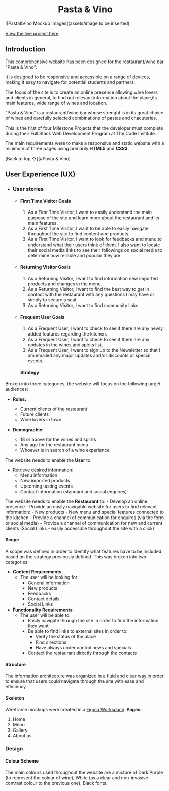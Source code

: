 <h1 align="center">Pasta & Vino</h1>

![Pasta&Vino Mockup Images](assets/image to be inserted)


[View the live project here](https://github.com/FrankN88/FrankN88-first_milestone_new)

## Introduction

This comprehensive website has been designed for the restaurant/wine bar "Pasta & Vino". 

It is designed to be responsive and accessible on a range of devices, making it easy to navigate for potential students and partners.

The focus of the site is to create an online presence allowing wine lovers and clients in general, to find out relevant information about the place,its main features, wide range of wines and location. 

"Pasta & Vino" is a restaurant/wine bar whose strenght is in its great choice of wines and carefully selected combinations of pastas and chacuteries.

This is the first of four Milestone Projects that the developer must complete during their Full Stack Web Development Program at The Code Institute. 

The main requirements were to make a responsive and static website with a minimum of three pages using primarily **HTML5** and **CSS3**.

[Back to top ⇧](#Pasta & Vino)

## User Experience (UX)

-   ### User stories

    -   #### First Time Visitor Goals

        1. As a First Time Visitor, I want to easily understand the main purpose of the site and learn more about the restaurant and its main features.
        2. As a First Time Visitor, I want to be able to easily navigate throughout the site to find content and products.
        3. As a First Time Visitor, I want to look for feedbacks and menu to understand what their users think of them. I also want to locate their social media links to see their followings on social media to determine how reliable and popular they are.

    -   #### Returning Visitor Goals

        1. As a Returning Visitor, I want to find information new imported products and changes in the menu.
        2. As a Returning Visitor, I want to find the best way to get in contact with the restaurant with any questions I may have or simply to secure a seat.
        3. As a Returning Visitor, I want to find community links.

    -   #### Frequent User Goals
        1. As a Frequent User, I want to check to see if there are any newly added features regarding the kitchen.
        2. As a Frequent User, I want to check to see if there are any updates in the wines and spirits list.
        3. As a Frequent User, I want to sign up to the Newsletter so that I am emailed any major updates and/or discounts or special events.

        #### Strategy
Broken into three categories, the website will focus on the following target audiences:
- **Roles:**
     - Current clients of the restaurant
     - Future clients
     - Wine lovers in town

- **Demographic:**
     - 18 or above for the wines and spirits
     - Any age for the restaurant menu
     - Whoever is in search of a wine experience

The website needs to enable the **User** to:
- Retrieve desired information:
     - Menu information
     - New imported products
     - Upcoming tasting events
     - Contact information (standard and social enquires)

The website needs to enable the **Restaurant** to:
     - Develop an online presence 
     - Provide an easily navigable website for users to find relevant information:
     - New products
     - New menu and special features connected to the kitchen
     - Provide a channel of communication for enquires (via the form or social media)
     - Provide a channel of communication for new and current clients (Social Links - easily accessible throughout the site with a click)


#### Scope
A scope was defined in order to identify what features have to be included based on the strategy previously defined. This was broken into two categories:
- **Content Requirements**
     - The user will be looking for:
          - General information
          - New products
          - Feedbacks
          - Contact details
          - Social Links
- **Functionality Requirements**
     - The user will be able to:
          - Easily navigate through the site in order to find the information they want
          - Be able to find links to external sites in order to:
               - Verify the status of the place
               - Find directions
               - Have always under control news and specials
          - Contact the restaurant directly through the contacts

 #### Structure
The information architecture was organized in a fluid and clear way in order to ensure that users could navigate through the site with ease and efficiency.        

#### Skeleton 
Wireframe mockups were created in a [Figma Workspace](https://www.figma.com/file/N6vxVhX02vOxUAnFLUACMH/First-framework?node-id=0%3A1).
 **Pages:**
 1. Home
 2. Menu
 3. Gallery
 4. About us

### Design

#### Colour Scheme
The main colours used throughout the website are a mixture of Dark Purple (to represent the colour of wine), White (as a clear and non-invasive contrast colour to the previous one), Black fonts.








